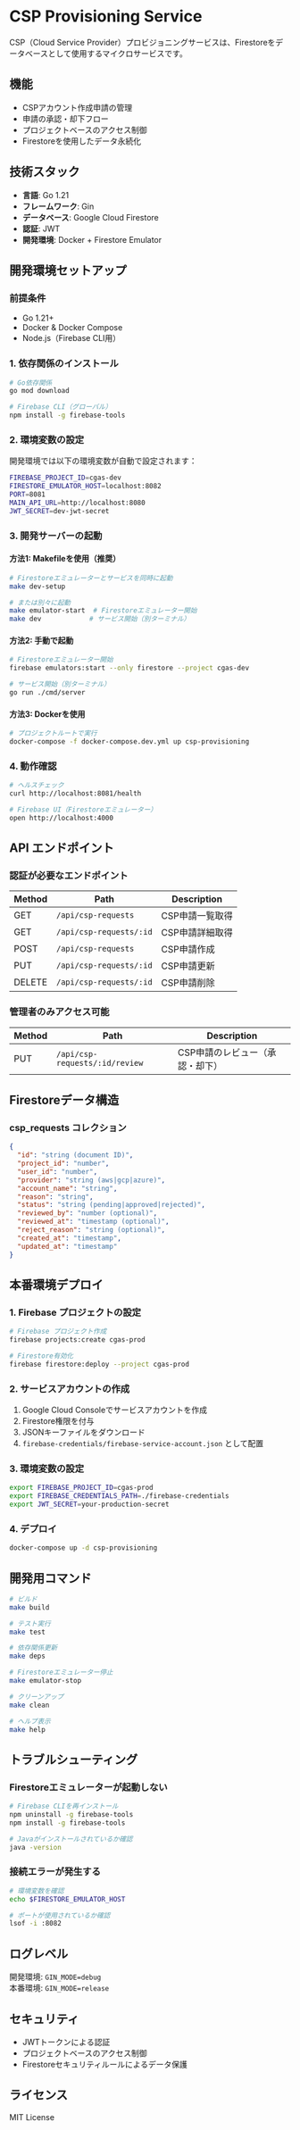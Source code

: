 # CSP Provisioning Service

CSP（Cloud Service Provider）プロビジョニングサービスは、Firestoreをデータベースとして使用するマイクロサービスです。

## 機能

- CSPアカウント作成申請の管理
- 申請の承認・却下フロー
- プロジェクトベースのアクセス制御
- Firestoreを使用したデータ永続化

## 技術スタック

- **言語**: Go 1.21
- **フレームワーク**: Gin
- **データベース**: Google Cloud Firestore
- **認証**: JWT
- **開発環境**: Docker + Firestore Emulator

## 開発環境セットアップ

### 前提条件

- Go 1.21+
- Docker & Docker Compose
- Node.js（Firebase CLI用）

### 1. 依存関係のインストール

```bash
# Go依存関係
go mod download

# Firebase CLI（グローバル）
npm install -g firebase-tools
```

### 2. 環境変数の設定

開発環境では以下の環境変数が自動で設定されます：

```bash
FIREBASE_PROJECT_ID=cgas-dev
FIRESTORE_EMULATOR_HOST=localhost:8082
PORT=8081
MAIN_API_URL=http://localhost:8080
JWT_SECRET=dev-jwt-secret
```

### 3. 開発サーバーの起動

#### 方法1: Makefileを使用（推奨）

```bash
# Firestoreエミュレーターとサービスを同時に起動
make dev-setup

# または別々に起動
make emulator-start  # Firestoreエミュレーター開始
make dev            # サービス開始（別ターミナル）
```

#### 方法2: 手動で起動

```bash
# Firestoreエミュレーター開始
firebase emulators:start --only firestore --project cgas-dev

# サービス開始（別ターミナル）
go run ./cmd/server
```

#### 方法3: Dockerを使用

```bash
# プロジェクトルートで実行
docker-compose -f docker-compose.dev.yml up csp-provisioning
```

### 4. 動作確認

```bash
# ヘルスチェック
curl http://localhost:8081/health

# Firebase UI（Firestoreエミュレーター）
open http://localhost:4000
```

## API エンドポイント

### 認証が必要なエンドポイント

| Method | Path                    | Description     |
| ------ | ----------------------- | --------------- |
| GET    | `/api/csp-requests`     | CSP申請一覧取得 |
| GET    | `/api/csp-requests/:id` | CSP申請詳細取得 |
| POST   | `/api/csp-requests`     | CSP申請作成     |
| PUT    | `/api/csp-requests/:id` | CSP申請更新     |
| DELETE | `/api/csp-requests/:id` | CSP申請削除     |

### 管理者のみアクセス可能

| Method | Path                           | Description                     |
| ------ | ------------------------------ | ------------------------------- |
| PUT    | `/api/csp-requests/:id/review` | CSP申請のレビュー（承認・却下） |

## Firestoreデータ構造

### csp_requests コレクション

```json
{
  "id": "string (document ID)",
  "project_id": "number",
  "user_id": "number",
  "provider": "string (aws|gcp|azure)",
  "account_name": "string",
  "reason": "string",
  "status": "string (pending|approved|rejected)",
  "reviewed_by": "number (optional)",
  "reviewed_at": "timestamp (optional)",
  "reject_reason": "string (optional)",
  "created_at": "timestamp",
  "updated_at": "timestamp"
}
```

## 本番環境デプロイ

### 1. Firebase プロジェクトの設定

```bash
# Firebase プロジェクト作成
firebase projects:create cgas-prod

# Firestore有効化
firebase firestore:deploy --project cgas-prod
```

### 2. サービスアカウントの作成

1. Google Cloud Consoleでサービスアカウントを作成
2. Firestore権限を付与
3. JSONキーファイルをダウンロード
4. `firebase-credentials/firebase-service-account.json` として配置

### 3. 環境変数の設定

```bash
export FIREBASE_PROJECT_ID=cgas-prod
export FIREBASE_CREDENTIALS_PATH=./firebase-credentials
export JWT_SECRET=your-production-secret
```

### 4. デプロイ

```bash
docker-compose up -d csp-provisioning
```

## 開発用コマンド

```bash
# ビルド
make build

# テスト実行
make test

# 依存関係更新
make deps

# Firestoreエミュレーター停止
make emulator-stop

# クリーンアップ
make clean

# ヘルプ表示
make help
```

## トラブルシューティング

### Firestoreエミュレーターが起動しない

```bash
# Firebase CLIを再インストール
npm uninstall -g firebase-tools
npm install -g firebase-tools

# Javaがインストールされているか確認
java -version
```

### 接続エラーが発生する

```bash
# 環境変数を確認
echo $FIRESTORE_EMULATOR_HOST

# ポートが使用されているか確認
lsof -i :8082
```

## ログレベル

開発環境: `GIN_MODE=debug`  
本番環境: `GIN_MODE=release`

## セキュリティ

- JWTトークンによる認証
- プロジェクトベースのアクセス制御
- Firestoreセキュリティルールによるデータ保護

## ライセンス

MIT License
